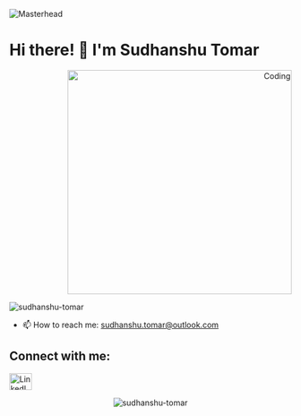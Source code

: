 ![Masterhead](https://user-images.githubusercontent.com/119277783/221516619-d09f2bf6-fee3-4eab-bbbc-fb492f5a3e70.jpg)

# Hi there! 👋 I'm Sudhanshu Tomar

<div align="right">
  <img alt="Coding" width="400" src="https://miro.medium.com/v2/resize:fit:828/0*cPrF_XMe7U6atYgM.gif">
</div>

<p align="left">
  <img src="https://komarev.com/ghpvc/?username=sudhanshu-tomar&label=Profile%20views&color=0e75b6&style=flat" alt="sudhanshu-tomar">
</p>

- 📫 How to reach me: sudhanshu.tomar@outlook.com

## Connect with me:
<p align="left">
  <a href="https://linkedin.com/in/https://www.linkedin.com/in/sudhanshu-tomar-493633255/" target="_blank">
    <img src="https://raw.githubusercontent.com/rahuldkjain/github-profile-readme-generator/master/src/images/icons/Social/linked-in-alt.svg" alt="LinkedIn" height="30" width="40">
  </a>
</p>

<p align="center">
  <img src="https://github-readme-streak-stats.herokuapp.com/?user=sudhanshu-tomar" alt="sudhanshu-tomar">
</p>
